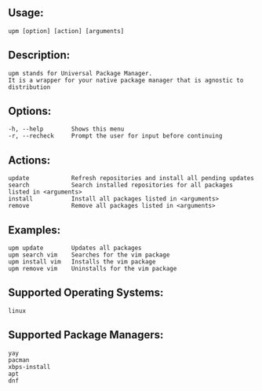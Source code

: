 ## Usage:
    upm [option] [action] [arguments]

## Description:
    upm stands for Universal Package Manager.
    It is a wrapper for your native package manager that is agnostic to distribution

## Options:
    -h, --help        Shows this menu
    -r, --recheck     Prompt the user for input before continuing

## Actions:
    update            Refresh repositories and install all pending updates
    search            Search installed repositories for all packages listed in <arguments>
    install           Install all packages listed in <arguments>
    remove            Remove all packages listed in <arguments>

## Examples:
    upm update        Updates all packages
    upm search vim    Searches for the vim package
    upm install vim   Installs the vim package
    upm remove vim    Uninstalls for the vim package

## Supported Operating Systems:
    linux

## Supported Package Managers:
    yay
    pacman
    xbps-install
    apt
    dnf
